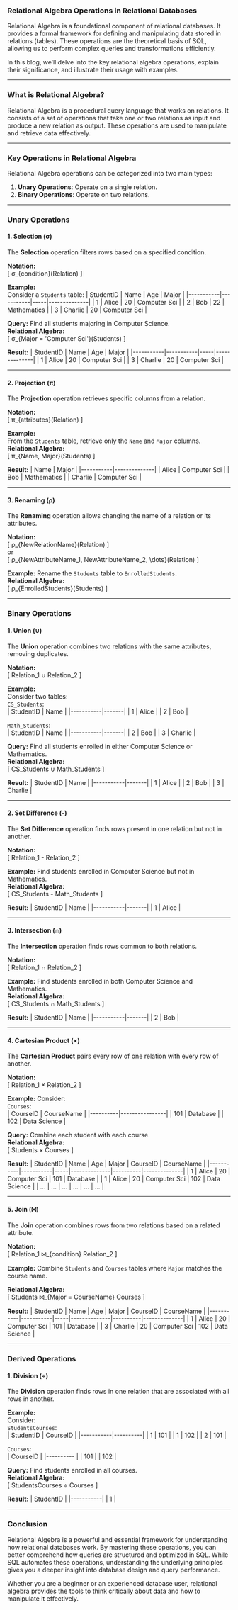 ### **Relational Algebra Operations in Relational Databases**

Relational Algebra is a foundational component of relational databases. It provides a formal framework for defining and manipulating data stored in relations (tables). These operations are the theoretical basis of SQL, allowing us to perform complex queries and transformations efficiently.

In this blog, we’ll delve into the key relational algebra operations, explain their significance, and illustrate their usage with examples.

---

### **What is Relational Algebra?**

Relational Algebra is a procedural query language that works on relations. It consists of a set of operations that take one or two relations as input and produce a new relation as output. These operations are used to manipulate and retrieve data effectively.

---

### **Key Operations in Relational Algebra**

Relational Algebra operations can be categorized into two main types:

1. **Unary Operations**: Operate on a single relation.
2. **Binary Operations**: Operate on two relations.

---

### **Unary Operations**

#### 1. **Selection (σ)**  
The **Selection** operation filters rows based on a specified condition.

**Notation:**  
\[
σ_{condition}(Relation)
\]

**Example:**  
Consider a `Students` table:
| StudentID | Name      | Age | Major        |
|-----------|-----------|-----|--------------|
| 1         | Alice     | 20  | Computer Sci |
| 2         | Bob       | 22  | Mathematics  |
| 3         | Charlie   | 20  | Computer Sci |

**Query:** Find all students majoring in Computer Science.  
**Relational Algebra:**  
\[
σ_{Major = 'Computer Sci'}(Students)
\]

**Result:**
| StudentID | Name      | Age | Major        |
|-----------|-----------|-----|--------------|
| 1         | Alice     | 20  | Computer Sci |
| 3         | Charlie   | 20  | Computer Sci |

---

#### 2. **Projection (π)**  
The **Projection** operation retrieves specific columns from a relation.

**Notation:**  
\[
π_{attributes}(Relation)
\]

**Example:**  
From the `Students` table, retrieve only the `Name` and `Major` columns.  
**Relational Algebra:**  
\[
π_{Name, Major}(Students)
\]

**Result:**
| Name      | Major        |
|-----------|--------------|
| Alice     | Computer Sci |
| Bob       | Mathematics  |
| Charlie   | Computer Sci |

---

#### 3. **Renaming (ρ)**  
The **Renaming** operation allows changing the name of a relation or its attributes.

**Notation:**  
\[
ρ_{NewRelationName}(Relation)
\]  
or  
\[
ρ_{NewAttributeName_1, NewAttributeName_2, \dots}(Relation)
\]

**Example:** Rename the `Students` table to `EnrolledStudents`.  
**Relational Algebra:**  
\[
ρ_{EnrolledStudents}(Students)
\]

---

### **Binary Operations**

#### 1. **Union (∪)**  
The **Union** operation combines two relations with the same attributes, removing duplicates.

**Notation:**  
\[
Relation_1 ∪ Relation_2
\]

**Example:**  
Consider two tables:  
`CS_Students`:  
| StudentID | Name  |
|-----------|-------|
| 1         | Alice |
| 2         | Bob   |

`Math_Students`:  
| StudentID | Name  |
|-----------|-------|
| 2         | Bob   |
| 3         | Charlie |

**Query:** Find all students enrolled in either Computer Science or Mathematics.  
**Relational Algebra:**  
\[
CS\_Students ∪ Math\_Students
\]

**Result:**
| StudentID | Name  |
|-----------|-------|
| 1         | Alice |
| 2         | Bob   |
| 3         | Charlie |

---

#### 2. **Set Difference (-)**  
The **Set Difference** operation finds rows present in one relation but not in another.

**Notation:**  
\[
Relation_1 - Relation_2
\]

**Example:** Find students enrolled in Computer Science but not in Mathematics.  
**Relational Algebra:**  
\[
CS\_Students - Math\_Students
\]

**Result:**
| StudentID | Name  |
|-----------|-------|
| 1         | Alice |

---

#### 3. **Intersection (∩)**  
The **Intersection** operation finds rows common to both relations.

**Notation:**  
\[
Relation_1 ∩ Relation_2
\]

**Example:** Find students enrolled in both Computer Science and Mathematics.  
**Relational Algebra:**  
\[
CS\_Students ∩ Math\_Students
\]

**Result:**
| StudentID | Name  |
|-----------|-------|
| 2         | Bob   |

---

#### 4. **Cartesian Product (×)**  
The **Cartesian Product** pairs every row of one relation with every row of another.

**Notation:**  
\[
Relation_1 × Relation_2
\]

**Example:** Consider:  
`Courses`:  
| CourseID | CourseName     |
|----------|----------------|
| 101      | Database       |
| 102      | Data Science   |

**Query:** Combine each student with each course.  
**Relational Algebra:**  
\[
Students × Courses
\]

**Result:**
| StudentID | Name      | Age | Major        | CourseID | CourseName   |
|-----------|-----------|-----|--------------|----------|--------------|
| 1         | Alice     | 20  | Computer Sci | 101      | Database     |
| 1         | Alice     | 20  | Computer Sci | 102      | Data Science |
| ...       | ...       | ... | ...          | ...      | ...          |

---

#### 5. **Join (⨝)**  
The **Join** operation combines rows from two relations based on a related attribute.

**Notation:**  
\[
Relation_1 ⨝_{condition} Relation_2
\]

**Example:** Combine `Students` and `Courses` tables where `Major` matches the course name.

**Relational Algebra:**  
\[
Students ⨝_{Major = CourseName} Courses
\]

**Result:**
| StudentID | Name      | Age | Major        | CourseID | CourseName   |
|-----------|-----------|-----|--------------|----------|--------------|
| 1         | Alice     | 20  | Computer Sci | 101      | Database     |
| 3         | Charlie   | 20  | Computer Sci | 102      | Data Science |

---

### **Derived Operations**

#### 1. **Division (÷)**  
The **Division** operation finds rows in one relation that are associated with all rows in another.

**Example:**  
Consider:  
`StudentsCourses`:  
| StudentID | CourseID |
|-----------|----------|
| 1         | 101      |
| 1         | 102      |
| 2         | 101      |

`Courses`:  
| CourseID  |
|---------- |
| 101       |
| 102       |

**Query:** Find students enrolled in all courses.  
**Relational Algebra:**  
\[
StudentsCourses ÷ Courses
\]

**Result:**
| StudentID |
|-----------|
| 1         |

---

### **Conclusion**

Relational Algebra is a powerful and essential framework for understanding how relational databases work. By mastering these operations, you can better comprehend how queries are structured and optimized in SQL. While SQL automates these operations, understanding the underlying principles gives you a deeper insight into database design and query performance.

Whether you are a beginner or an experienced database user, relational algebra provides the tools to think critically about data and how to manipulate it effectively.